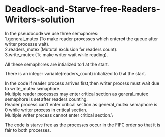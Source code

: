 # Deadlock-and-Starve-free-Readers-Writers-solution

In the pseudocode we use three semaphores:\
1.general_mutex (To make reader processes which entered the queue after writer processe wait).\
2.readers_mutex (Mututal exclusion for readers count).\
3.write_mutex (To make writer wait while reading).

All these semaphores are intialized to 1 at the start.

There is an integer variable(readers_count) intialized to 0 at the start.

In the code if reader process arrives first,then writer process must wait due to write_mutex semaphore.\
Multiple reader processes may enter critical section as general_mutex semaphore is set after readers counting.\
Reader process can't enter critical section as general_mutex semaphore is 0 while writer process in critical section.\
Multiple writer process cannot enter critical section.\

The code is starve free as the processes occur in the FIFO order so that it is fair to both processes.
